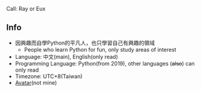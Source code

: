 Call: Ray or Eux

## Info
- 因興趣而自學Python的平凡人，也只學習自己有興趣的領域
  - People who learn Python for fun, only study areas of interest
- Language: 中文(main), English(only read)
- Programming Language: Python(from 2019), other languages (~~also~~) can only read
- Timezone: UTC+8(Taiwan)
- [Avatar](https://www.pixiv.net/artworks/106459056)(not mine)
